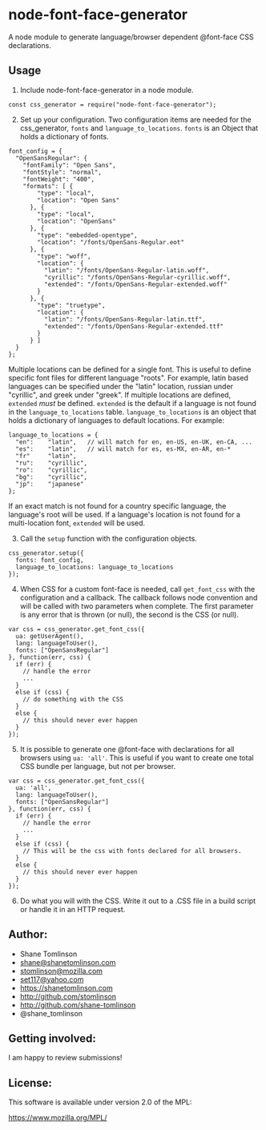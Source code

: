 # node-font-face-generator
A node module to generate language/browser dependent @font-face CSS declarations.

## Usage
1. Include node-font-face-generator in a node module.
```
const css_generator = require("node-font-face-generator");
```

2. Set up your configuration.
Two configuration items are needed for the css_generator, `fonts` and
`language_to_locations`. `fonts` is an Object that holds a dictionary of fonts.
```
font_config = {
  "OpenSansRegular": {
    "fontFamily": "Open Sans",
    "fontStyle": "normal",
    "fontWeight": "400",
    "formats": [ {
        "type": "local",
        "location": "Open Sans"
      }, {
        "type": "local",
        "location": "OpenSans"
      }, {
        "type": "embedded-opentype",
        "location": "/fonts/OpenSans-Regular.eot"
      }, {
        "type": "woff",
        "location": {
          "latin": "/fonts/OpenSans-Regular-latin.woff",
          "cyrillic": "/fonts/OpenSans-Regular-cyrillic.woff",
          "extended": "/fonts/OpenSans-Regular-extended.woff"
        }
      }, {
        "type": "truetype",
        "location": {
          "latin": "/fonts/OpenSans-Regular-latin.ttf",
          "extended": "/fonts/OpenSans-Regular-extended.ttf"
        }
      } ]
  }
};
```
Multiple locations can be defined for a single font. This is useful to define
specific font files for different language "roots". For example, latin based
languages can be specified under the "latin" location, russian under
"cyrillic", and greek under "greek". If multiple locations are defined, `extended` *must* be defined. `extended` is the default if a language is not found in the `language_to_locations` table.
`language_to_locations` is an object that holds a dictionary of languages to
default locations. For example:
```
language_to_locations = {
  "en":    "latin",   // will match for en, en-US, en-UK, en-CA, ...
  "es":    "latin",   // will match for es, es-MX, en-AR, en-*
  "fr"     "latin",
  "ru":    "cyrillic",
  "ro":    "cyrillic",
  "bg":    "cyrillic",
  "jp":    "japanese"
};
```
If an exact match is not found for a country specific language, the language's root will be used. If a language's location is not found for a multi-location font, `extended` will be used.

3. Call the `setup` function with the configuration objects.
```
css_generator.setup({
  fonts: font_config,
  language_to_locations: language_to_locations
});
```

4. When CSS for a custom font-face is needed, call `get_font_css` with the
   configuration and a callback. The callback follows node convention and will
   be called with two parameters when complete. The first parameter is any
   error that is thrown (or null), the second is the CSS (or null).
```
var css = css_generator.get_font_css({
  ua: getUserAgent(),
  lang: languageToUser(),
  fonts: ["OpenSansRegular"]
}, function(err, css) {
  if (err) {
    // handle the error
    ...
  }
  else if (css) {
    // do something with the CSS
  }
  else {
    // this should never ever happen
  }
});
```

5. It is possible to generate one @font-face with declarations for all
   browsers using `ua: 'all'`. This is useful if you want to create one total
   CSS bundle per language, but not per browser.
```
var css = css_generator.get_font_css({
  ua: 'all',
  lang: languageToUser(),
  fonts: ["OpenSansRegular"]
}, function(err, css) {
  if (err) {
    // handle the error
    ...
  }
  else if (css) {
    // This will be the css with fonts declared for all browsers.
  }
  else {
    // this should never ever happen
  }
});
```

6. Do what you will with the CSS. Write it out to a .CSS file in a build script or handle it in an HTTP request.

## Author:
* Shane Tomlinson
* shane@shanetomlinson.com
* stomlinson@mozilla.com
* set117@yahoo.com
* https://shanetomlinson.com
* http://github.com/stomlinson
* http://github.com/shane-tomlinson
* @shane_tomlinson

## Getting involved:
I am happy to review submissions!

## License:
This software is available under version 2.0 of the MPL:

  https://www.mozilla.org/MPL/


